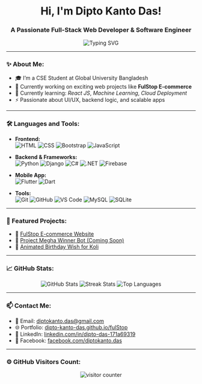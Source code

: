 <h1 align="center">Hi, I'm Dipto Kanto Das!</h1>
<h3 align="center">A Passionate Full-Stack Web Developer & Software Engineer</h3>

<p align="center">
  <img src="https://readme-typing-svg.demolab.com?font=Fira+Code&weight=700&size=24&duration=4000&pause=1000&color=F75C7E&center=true&vCenter=true&multiline=true&width=600&height=80&lines=Welcome+to+my+GitHub+Profile!;I+love+building+web+and+mobile+apps.;Let's+code+something+awesome!" alt="Typing SVG" />
</p>

---

### ✨ About Me:
- 🎓 I’m a CSE Student at Global University Bangladesh
- 🔭 Currently working on exciting web projects like **FulStop E-commerce**
- 🌱 Currently learning: *React JS*, *Machine Learning*, *Cloud Deployment*
- ⚡ Passionate about UI/UX, backend logic, and scalable apps

---

### 🛠 Languages and Tools:

- **Frontend:**  
  ![HTML](https://img.shields.io/badge/-HTML5-E34F26?style=flat-square&logo=html5&logoColor=white)
  ![CSS](https://img.shields.io/badge/-CSS3-1572B6?style=flat-square&logo=css3)
  ![Bootstrap](https://img.shields.io/badge/-Bootstrap-563D7C?style=flat-square&logo=bootstrap)
  ![JavaScript](https://img.shields.io/badge/-JavaScript-F7DF1E?style=flat-square&logo=javascript)

- **Backend & Frameworks:**  
  ![Python](https://img.shields.io/badge/-Python-3776AB?style=flat-square&logo=python)
  ![Django](https://img.shields.io/badge/-Django-092E20?style=flat-square&logo=django)
  ![C#](https://img.shields.io/badge/-CSharp-239120?style=flat-square&logo=c-sharp&logoColor=white)
  ![.NET](https://img.shields.io/badge/-.NET-512BD4?style=flat-square&logo=dotnet)
  ![Firebase](https://img.shields.io/badge/-Firebase-FFCA28?style=flat-square&logo=firebase)

- **Mobile App:**  
  ![Flutter](https://img.shields.io/badge/-Flutter-02569B?style=flat-square&logo=flutter)
  ![Dart](https://img.shields.io/badge/-Dart-0175C2?style=flat-square&logo=dart)

- **Tools:**  
  ![Git](https://img.shields.io/badge/-Git-F05032?style=flat-square&logo=git)
  ![GitHub](https://img.shields.io/badge/-GitHub-181717?style=flat-square&logo=github)
  ![VS Code](https://img.shields.io/badge/-VSCode-007ACC?style=flat-square&logo=visual-studio-code)
  ![MySQL](https://img.shields.io/badge/-MySQL-4479A1?style=flat-square&logo=mysql)
  ![SQLite](https://img.shields.io/badge/-SQLite-003B57?style=flat-square&logo=sqlite)

---

### 📂 Featured Projects:
- 🔗 [FulStop E-commerce Website](https://dipto-kanto-das.github.io/fulStop)  
- 🔗 [Project Megha Winner Bot (Coming Soon)](#)
- 🔗 [Animated Birthday Wish for Koli](#)

---

### 📈 GitHub Stats:
<p align="center">
  <img src="https://github-readme-stats.vercel.app/api?username=dipto-kanto-das&show_icons=true&theme=radical" alt="GitHub Stats" />
  <img src="https://github-readme-streak-stats.herokuapp.com/?user=dipto-kanto-das&theme=radical" alt="Streak Stats" />
  <img src="https://github-readme-stats.vercel.app/api/top-langs/?username=dipto-kanto-das&layout=compact&theme=radical" alt="Top Languages" />
</p>

---

### 📫 Contact Me:
- 📧 Email: diptokanto.das@gmail.com
- 🌐 Portfolio: [dipto-kanto-das.github.io/fulStop](https://dipto-kanto-das.github.io/fulStop)
- 🔗 LinkedIn: [linkedin.com/in/dipto-das-171a69319](https://linkedin.com/in/dipto-das-171a69319)
- 📘 Facebook: [facebook.com/diptokanto.das](https://facebook.com/diptokanto.das)

---

### ⚙ GitHub Visitors Count:
<p align="center">
  <img src="https://komarev.com/ghpvc/?username=dipto-kanto-das&label=Profile+Views&color=brightgreen" alt="visitor counter"/>
</p>
